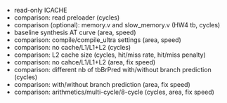 * read-only ICACHE
* comparison: read preloader (cycles)
* comparison (optional): memory.v and slow_memory.v (HW4 tb, cycles)
* baseline synthesis AT curve (area, speed)
* comparison: compile/compile_ultra settings (area, speed)
* comparison: no cache/L1/L1+L2 (cycles)
* comparison: L2 cache size (cycles, hit/miss rate, hit/miss penalty)
* comparison: no cahce/L1/L1+L2 (area, fix speed)
* comparison: different nb of tbBrPred with/without branch prediction (cycles)
* comparison: with/without branch prediction (area, fix speed)
* comparison: arithmetics/multi-cycle/8-cycle (cycles, area, fix speed)
